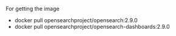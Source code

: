 For getting the image

- docker pull opensearchproject/opensearch:2.9.0
- docker pull opensearchproject/opensearch-dashboards:2.9.0
